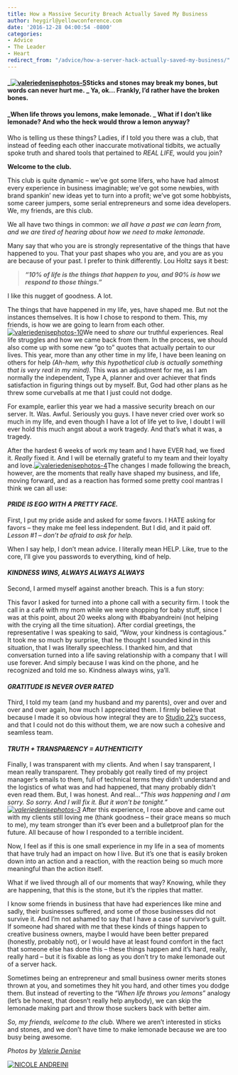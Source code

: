 ```yaml
---
title: How a Massive Security Breach Actually Saved My Business
author: heygirl@yellowconference.com
date: '2016-12-28 04:00:54 -0800'
categories:
- Advice
- The Leader
- Heart
redirect_from: "/advice/how-a-server-hack-actually-saved-my-business/"
---
```


#### _[![valeriedenisephotos-5](https://yellow-blog-images.imgix.net/2016/12/ValerieDenisePhotos-5.jpg)](https://yellow-blog-images.imgix.net/2016/12/ValerieDenisePhotos-5.jpg)Sticks and stones may break my bones, but words can never hurt me. _ Ya, ok… Frankly, I’d rather have the broken bones.

#### _When life throws you lemons, make lemonade. _ What if I don’t like lemonade? And who the heck would throw a lemon anyway?

Who is telling us these things? Ladies, if I told you there was a club, that instead of feeding each other inaccurate motivational tidbits, we actually spoke truth and shared tools that pertained to _REAL LIFE,_ would you join?

**Welcome to the club.**

This club is quite dynamic – we’ve got some lifers, who have had almost every experience in business imaginable; we’ve got some newbies, with brand spankin’ new ideas yet to turn into a profit; we’ve got some hobbyists, some career jumpers, some serial entrepreneurs and some idea developers. We, my friends, are this club.

We all have two things in common: _we all have a past we can learn from, and we are tired of hearing about how we need to make lemonade._

Many say that who you are is strongly representative of the things that have happened to you. That your past shapes who you are, and you are as you are because of your past. I prefer to think differently. Lou Holtz says it best:

> **_“10% of life is the things that happen to you, and 90% is how we respond to those things.”_**

I like this nugget of goodness. A lot.

The things that have happened in my life, yes, have shaped me. But not the instances themselves. It is how I chose to respond to them. This, my friends, is how we are going to learn from each other.[![valeriedenisephotos-10](https://yellow-blog-images.imgix.net/2016/12/ValerieDenisePhotos-10.jpg)](https://yellow-blog-images.imgix.net/2016/12/ValerieDenisePhotos-10.jpg)We need to _share_ our truthful experiences. Real life struggles and how we came back from them. In the process, we should also come up with some new “go to” quotes that actually pertain to our lives. This year, more than any other time in my life, I have been leaning on others for help _(Ah-hem, why this hypothetical club is actually something that is very real in my mind)._ This was an adjustment for me, as I am normally the independent, Type A, planner and over achiever that finds satisfaction in figuring things out by myself. But, God had other plans as he threw some curveballs at me that I just could not dodge.

For example, earlier this year we had a massive security breach on our server. It. Was. Awful. Seriously you guys. I have never cried over work so much in my life, and even though I have a lot of life yet to live, I doubt I will ever hold this much angst about a work tragedy. And that’s what it was, a tragedy.

After the hardest 6 weeks of work my team and I have EVER had, we fixed it. _Really_ fixed it. And I will be eternally grateful to my team and their loyalty and love.[![valeriedenisephotos-4](https://yellow-blog-images.imgix.net/2016/12/ValerieDenisePhotos-4.jpg)](https://yellow-blog-images.imgix.net/2016/12/ValerieDenisePhotos-4.jpg)The changes I made following the breach, however, are the moments that really have shaped my business, and life, moving forward, and as a reaction has formed some pretty cool mantras I think we can all use:

#### **_PRIDE IS EGO WITH A PRETTY FACE._**

First, I put my pride aside and asked for some favors. I HATE asking for favors – they make me feel less independent. But I did, and it paid off. _Lesson #1 – don’t be afraid to ask for help._

When I say help, I don’t mean advice. I literally mean HELP. Like, true to the core, I’ll give you passwords to everything, kind of help.

#### **_KINDNESS WINS, ALWAYS ALWAYS ALWAYS_**

Second, I armed myself against another breach. This is a fun story:

This favor I asked for turned into a phone call with a security firm. I took the call in a café with my mom while we were shopping for baby stuff, since I was at this point, about 20 weeks along with #babyandreini (not helping with the crying all the time situation). After cordial greetings, the representative I was speaking to said, “Wow, your kindness is contagious.” It took me so much by surprise, that he thought I sounded kind in this situation, that I was literally speechless. I thanked him, and that conversation turned into a life saving relationship with a company that I will use forever. And simply because I was kind on the phone, and he recognized and told me so. Kindness always wins, ya’ll.

#### **_GRATITUDE IS NEVER OVER RATED_**

Third, I told my team (and my husband and my parents), over and over and over and over again, how much I appreciated them. I firmly believe that because I made it so obvious how integral they are to [Studio 22’s](http://www.studiotwenty-two.com/) success, and that I could not do this without them, we are now such a cohesive and seamless team.

#### **_TRUTH + TRANSPARENCY = AUTHENTICITY_**

Finally, I was transparent with my clients. And when I say transparent, I mean really transparent. They probably got really tired of my project manager’s emails to them, full of technical terms they didn’t understand and the logistics of what was and had happened, that many probably didn't even read them. But, I was honest. And real..._“This was happening and I am sorry. So sorry. And I will fix it. But it won’t be tonight.”[![valeriedenisephotos-3](https://yellow-blog-images.imgix.net/2016/12/ValerieDenisePhotos-3.jpg)](https://yellow-blog-images.imgix.net/2016/12/ValerieDenisePhotos-3.jpg)_ After this experience, I rose above and came out with my clients still loving me (thank goodness – their grace means so much to me), my team stronger than it’s ever been and a bulletproof plan for the future. All because of how I responded to a terrible incident.

Now, I feel as if this is one small experience in my life in a sea of moments that have truly had an impact on how I live. But it’s one that is easily broken down into an action and a reaction, with the reaction being so much more meaningful than the action itself.

What if we lived through all of our moments that way? Knowing, while they are happening, that this is the stone, but it’s the ripples that matter.

I know some friends in business that have had experiences like mine and sadly, their businesses suffered, and some of those businesses did not survive it. And I’m not ashamed to say that I have a case of survivor’s guilt. If someone had shared with me that these kinds of things happen to creative business owners, maybe I would have been better prepared (honestly, probably not), or I would have at least found comfort in the fact that someone else has done this – these things happen and it’s hard, really, really hard – but it is fixable as long as you don’t try to make lemonade out of a server hack.

Sometimes being an entrepreneur and small business owner merits stones thrown at you, and sometimes they hit you hard, and other times you dodge them. But instead of reverting to the _“When life throws you lemons”_ analogy (let’s be honest, that doesn’t really help anybody), we can skip the lemonade making part and throw those suckers back with better aim.

_So, my friends, welcome to the club._ Where we aren’t interested in sticks and stones, and we don’t have time to make lemonade because we are too busy being awesome.

_Photos by [Valerie Denise](http://www.valeriedenisephotos.com/)_

[![NICOLE ANDREINI](https://yellow-blog-images.imgix.net/2016/05/NCIOLEANDREINI.jpg)](http://www.studiotwenty-two.com/)
